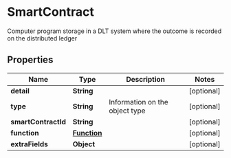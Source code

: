 

# SmartContract

Computer program storage in a DLT system where the outcome is recorded on the distributed ledger

## Properties

Name | Type | Description | Notes
------------ | ------------- | ------------- | -------------
**detail** | **String** |  |  [optional]
**type** | **String** | Information on the object type |  [optional]
**smartContractId** | **String** |  |  [optional]
**function** | [**Function**](Function.md) |  |  [optional]
**extraFields** | **Object** |  |  [optional]



